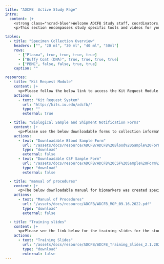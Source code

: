 ```yaml
---
title: "ADCFB  Active Study Page"
intro:
  content: |+
    <strong class="ncrad-blue">Welcome ADCFB Study staff, coordinators, and PI's.</strong>
    <p>This section encompasses study specific tools and videos for your reference. If you have any questions, comments, or new ideas please contact NCRAD by <a href="mailto:mailto:alzstudy@iu.edu" class="link">email</a> or phone (800) 526-2839 or directly at (317) 278-1170.</p>

tables:
  - title: "Specimen Collection Overview"
    headers: ["", "20 ml", "30 ml", "40 ml", "50ml"]
    rows:
      - ["Plasma", true, true, true, true]
      - ["Buffy Coat (DNA)", true, true, true, true]
      - ["PBMC", false, false, true, true]
    caption: ""

resources:
  - title: "Kit Request Module"
    content: |+
      <p>Please follow the below link to access the Kit Request Module. This link will direct you to a REDCap database where study coordinators and staff may request kits, individual supplies, and/or labels. Study related sites will use the same link for ordering supplies related to blood-based samples and for CSF. Please allow a total of two weeks for kit requests to be compiled and delivered to your site.</p>
    actions:
      - text: "Kit Request System"
        url: "http://kits.iu.edu/adcfb/"
        type: ""
        external: true

  - title: "Biological Sample and Shipment Notification Forms"
    content: |+
      <p>Please use the below downloadable forms to collection information on specimen patient demographics, collection, and processing. We respectfully ask that all completed forms be emailed (alzstudy@iu.edu) or faxed (317-321-2003) prior to shipment. If you complete the form on the website, you can choose to have it emailed automatically to us. We also ask that all shipments include a hard copy of each sample form.</p>
    actions:
      - text: "Downloadable Blood Sample Form"
        url: "/assets/docs/resource/ADCFB/ADCFB%20Blood%20Sample%20Form%2010.14.21_20211018095753_874592.pdf"
        type: "download"
        external: false
      - text: "Downloadable CSF Sample Form"
        url: "/assets/docs/resource/ADCFB/ADCFB%20CSF%20Sample%20Form%2010.14.21_20211018095753_874864.pdf"
        type: "download"
        external: false

  - title: "manual of procedures"
    content: |+
      <p>The below downloadable manual for biomarkers was created specifically for the study. Please feel free to explore the manuals through the hyperlinked “Table of Contents”. Questions concerning any part of the manual may be directed to NCRAD at (alzstudy@iu.edu or 800-526-2839) for further clarification.</p>
    actions:
      - text: "Manual of Procedures"
        url: "/assets/docs/resource/ADCFB/ADCFB_MOP_09.16.2022.pdf"
        type: "download"
        external: false

  - title: "Training slides"
    content: |+
      <p>Please see the link below for the training slides for the study.</p>
    actions:
      - text: "Training Slides"
        url: "/assets/docs/resource/ADCFB/ADCFB_Training_Slides_2.1.2023.pptx"
        type: "download"
        external: false
---
```

